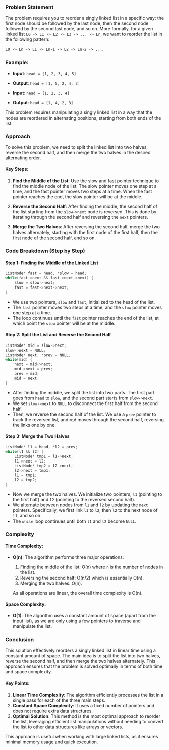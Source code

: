 ### Problem Statement

The problem requires you to reorder a singly linked list in a specific way: the first node should be followed by the last node, then the second node followed by the second last node, and so on. More formally, for a given linked list `L0 -> L1 -> L2 -> L3 -> ... -> Ln`, we want to reorder the list in the following pattern: 

`L0 -> Ln -> L1 -> Ln-1 -> L2 -> Ln-2 -> ...`.

### Example:
- **Input**: `head = [1, 2, 3, 4, 5]`
- **Output**: `head = [1, 5, 2, 4, 3]`

- **Input**: `head = [1, 2, 3, 4]`
- **Output**: `head = [1, 4, 2, 3]`

This problem requires manipulating a singly linked list in a way that the nodes are reordered in alternating positions, starting from both ends of the list.

### Approach

To solve this problem, we need to split the linked list into two halves, reverse the second half, and then merge the two halves in the desired alternating order.

#### Key Steps:
1. **Find the Middle of the List**: Use the slow and fast pointer technique to find the middle node of the list. The slow pointer moves one step at a time, and the fast pointer moves two steps at a time. When the fast pointer reaches the end, the slow pointer will be at the middle.

2. **Reverse the Second Half**: After finding the middle, the second half of the list starting from the `slow->next` node is reversed. This is done by iterating through the second half and reversing the `next` pointers.

3. **Merge the Two Halves**: After reversing the second half, merge the two halves alternately, starting with the first node of the first half, then the first node of the second half, and so on.

### Code Breakdown (Step by Step)

#### Step 1: Finding the Middle of the Linked List
```cpp
ListNode* fast = head, *slow = head;
while(fast->next && fast->next->next) {
    slow = slow->next;
    fast = fast->next->next;
}
```
- We use two pointers, `slow` and `fast`, initialized to the head of the list.
- The `fast` pointer moves two steps at a time, and the `slow` pointer moves one step at a time.
- The loop continues until the `fast` pointer reaches the end of the list, at which point the `slow` pointer will be at the middle.

#### Step 2: Split the List and Reverse the Second Half
```cpp
ListNode* mid = slow->next;
slow->next = NULL;
ListNode* next, *prev = NULL;
while(mid) {
    next = mid->next;
    mid->next = prev;
    prev = mid;
    mid = next;
}
```
- After finding the middle, we split the list into two parts. The first part goes from `head` to `slow`, and the second part starts from `slow->next`.
- We set `slow->next` to `NULL` to disconnect the first half from the second half.
- Then, we reverse the second half of the list. We use a `prev` pointer to track the reversed list, and `mid` moves through the second half, reversing the links one by one.

#### Step 3: Merge the Two Halves
```cpp
ListNode* l1 = head, *l2 = prev;
while(l1 && l2) {
    ListNode* tmp1 = l1->next;
    l1->next = l2;
    ListNode* tmp2 = l2->next;
    l2->next = tmp1;
    l1 = tmp1;
    l2 = tmp2;
}
```
- Now we merge the two halves. We initialize two pointers, `l1` (pointing to the first half) and `l2` (pointing to the reversed second half).
- We alternate between nodes from `l1` and `l2` by updating the `next` pointers. Specifically, we first link `l1` to `l2`, then `l2` to the next node of `l1`, and so on.
- The `while` loop continues until both `l1` and `l2` become `NULL`.

### Complexity

#### Time Complexity:
- **O(n)**: The algorithm performs three major operations:
  1. Finding the middle of the list: O(n) where `n` is the number of nodes in the list.
  2. Reversing the second half: O(n/2) which is essentially O(n).
  3. Merging the two halves: O(n).
  
  As all operations are linear, the overall time complexity is O(n).

#### Space Complexity:
- **O(1)**: The algorithm uses a constant amount of space (apart from the input list), as we are only using a few pointers to traverse and manipulate the list.

### Conclusion

This solution effectively reorders a singly linked list in linear time using a constant amount of space. The main idea is to split the list into two halves, reverse the second half, and then merge the two halves alternately. This approach ensures that the problem is solved optimally in terms of both time and space complexity.

#### Key Points:
1. **Linear Time Complexity**: The algorithm efficiently processes the list in a single pass for each of the three main steps.
2. **Constant Space Complexity**: It uses a fixed number of pointers and does not require extra data structures.
3. **Optimal Solution**: This method is the most optimal approach to reorder the list, leveraging efficient list manipulations without needing to convert the list to other data structures like arrays or vectors.

This approach is useful when working with large linked lists, as it ensures minimal memory usage and quick execution.